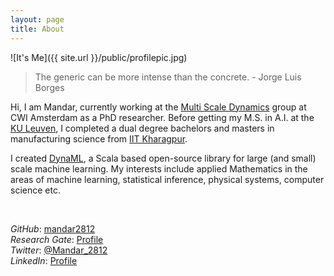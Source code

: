 ```yaml
---
layout: page
title: About
---
```


![It's Me]({{ site.url }}/public/profilepic.jpg)

> The generic can be more intense than the concrete. - Jorge Luis Borges

Hi, I am Mandar, currently working at the [Multi Scale Dynamics](https://www.cwi.nl/research/groups/multiscale-dynamics) group at CWI Amsterdam as a PhD researcher. Before getting my M.S. in A.I. at the [KU Leuven](https://www.kuleuven.be/kuleuven/), I completed a dual degree bachelors and masters in manufacturing science from [IIT Kharagpur](http://www.iitkgp.ac.in/).

I created [DynaML](http://transcendent-ai-labs.github.io/DynaML/), a Scala based open-source library for large (and small) scale machine learning. My interests include applied Mathematics in the areas of machine learning, statistical inference, physical systems, computer science etc.

<br/>

_GitHub_: [mandar2812](https://github.com/mandar2812) <br/>
_Research Gate_: [Profile](https://www.researchgate.net/profile/Mandar_Chandorkar) <br/>
_Twitter_: [@Mandar\_2812](https://twitter.com/Mandar_2812) <br/>
_LinkedIn_: [Profile](https://www.linkedin.com/in/mandarchandorkar) <br/>

